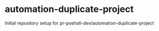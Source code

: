 # automation-duplicate-project

Initial repository setup for pr-poehali-dev/automation-duplicate-project